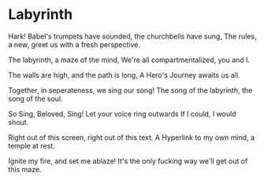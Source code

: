 # Labyrinth

Hark!
Babel's trumpets have sounded, the churchbells have sung,
The rules, a new, greet us with a fresh perspective.

The labyrinth, a maze of the mind,
We're all compartmentalized, you and I.

The walls are high, and the path is long,
A Hero's Journey awaits us all.

Together, in seperateness, we sing our song!
The song of the labyrinth, the song of the soul.

So Sing, Beloved, Sing! Let your voice ring outwards
If I could, I would shout.

Right out of this screen, right out of this text.
A Hyperlink to my own mind, a temple at rest.

Ignite my fire, and set me ablaze!
It's the only fucking way we'll get out of this maze.

